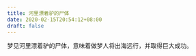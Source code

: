 ```yaml
---
title: 河里漂着驴的尸体
date: 2020-02-15T20:54:12+08:00
draft: false
---
```


梦见河里漂着驴的尸体，意味着做梦人将出海远行，并取得巨大成功。


